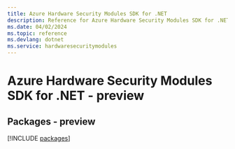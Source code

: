 ```yaml
---
title: Azure Hardware Security Modules SDK for .NET
description: Reference for Azure Hardware Security Modules SDK for .NET
ms.date: 04/02/2024
ms.topic: reference
ms.devlang: dotnet
ms.service: hardwaresecuritymodules
---
```

# Azure Hardware Security Modules SDK for .NET - preview
## Packages - preview
[!INCLUDE [packages](hardware-security-modules-index.md)]